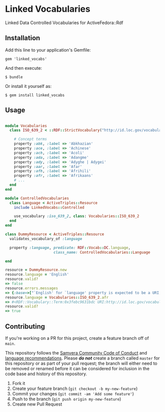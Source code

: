 # Linked Vocabularies

Linked Data Controlled Vocabularies for ActiveFedora::Rdf

## Installation

Add this line to your application's Gemfile:

    gem 'linked_vocabs'

And then execute:

    $ bundle

Or install it yourself as:

    $ gem install linked_vocabs

## Usage
```ruby

module Vocabularies
  class ISO_639_2 < ::RDF::StrictVocabulary("http://id.loc.gov/vocabulary/iso639-2/")

    # Concept terms
    property :abk, :label => 'Abkhazian'
    property :ace, :label => 'Achinese'
    property :ach, :label => 'Acoli'
    property :ada, :label => 'Adangme'
    property :ady, :label => 'Adyghe | Adygei'
    property :aar, :label => 'Afar'
    property :afh, :label => 'Afrihili'
    property :afr, :label => 'Afrikaans'
    # ...
  end
end

module ControlledVocabularies
  class Language < ActiveTriples::Resource
    include LinkedVocabs::Controlled

    use_vocabulary :iso_639_2, class: Vocabularies::ISO_639_2
  end
end

class DummyResource < ActiveTriples::Resource
  validates_vocabulary_of :language

  property :language, predicate: RDF::Vocab::DC.language,
                      class_name: ControlledVocabularies::Language

end

resource = DummyResource.new
resource.language = 'English'
resource.valid?
=> false
resource.errors.messages
=> {:base=>["`English' for `language' property is expected to be a URI, but it is a String"]}
resource.language = Vocabularies::ISO_639_2.afr
=> #<RDF::Vocabulary::Term:0x3febc9631bdc URI:http://id.loc.gov/vocabulary/iso639-2/afr>
resource.valid?
=> true
```    
## Contributing

If you're working on a PR for this project, create a feature branch off of `main`.

This repository follows the [Samvera Community Code of Conduct](https://samvera.atlassian.net/wiki/spaces/samvera/pages/405212316/Code+of+Conduct) and [language recommendations](https://github.com/samvera/maintenance/blob/master/templates/CONTRIBUTING.md#language).  Please ***do not*** create a branch called `master` for this repository or as part of your pull request; the branch will either need to be removed or renamed before it can be considered for inclusion in the code base and history of this repository.

1. Fork it
2. Create your feature branch (`git checkout -b my-new-feature`)
3. Commit your changes (`git commit -am 'Add some feature'`)
4. Push to the branch (`git push origin my-new-feature`)
5. Create new Pull Request
